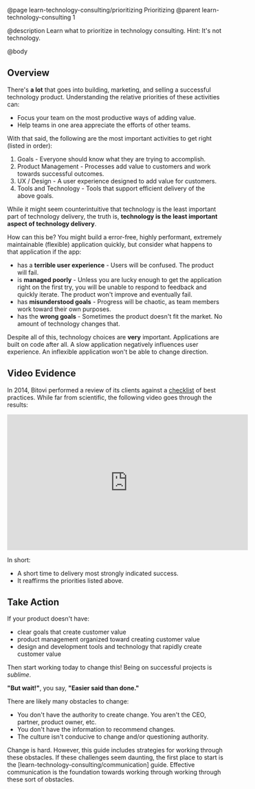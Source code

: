 @page learn-technology-consulting/prioritizing Prioritizing
@parent learn-technology-consulting 1

@description Learn what to prioritize in technology consulting. Hint: It's not technology.

@body

## Overview

There's __a lot__ that goes into building, marketing, and selling a successful
technology product. Understanding the relative priorities of these activities
can:

- Focus your team on the most productive ways of adding value.
- Help teams in one area appreciate the efforts of other teams.

With that said, the following are the most important activities to get right (listed in order):

1. Goals - Everyone should know what they are trying to accomplish.
2. Product Management - Processes add value to customers and work towards successful outcomes.
3. UX / Design - A user experience designed
   to add value for customers.
4. Tools and Technology - Tools that support
   efficient delivery of the above goals.

While it might seem counterintuitive
that technology is the least important part of
technology delivery, the truth is, __technology is the least important aspect of technology delivery__.

How can this be? You might build a error-free,
highly performant, extremely maintainable (flexible) application quickly, but consider what happens
to that application if the app:

- has a __terrible user experience__ - Users will be confused. The product will fail.
- is __managed poorly__ - Unless you are lucky enough to
  get the application right on the first try, you will
  be unable to respond to feedback and quickly iterate.
  The product won't improve and eventually fail.
- has __misunderstood goals__ - Progress will be chaotic,
  as team members work toward their own purposes.
- has the __wrong goals__ - Sometimes the product doesn't
  fit the market. No amount of technology changes that.

Despite all of this, technology choices are
__very__ important. Applications are built on code after all.
A slow application negatively influences user experience. An inflexible application won't be able to change direction.

## Video Evidence

In 2014, Bitovi performed a review of its clients against a
[checklist](https://github.com/bitovi/checklist) of best practices. While far from scientific, the following video goes through the results:

<iframe width="560" height="315" src="https://www.youtube.com/embed/20ebllexvuc" frameborder="0" allow="accelerometer; autoplay; encrypted-media; gyroscope; picture-in-picture" allowfullscreen></iframe>

In short:

- A short time to delivery most strongly indicated success.
- It reaffirms the priorities listed above.


## Take Action

If your product doesn't have:

- clear goals that create customer value
- product management organized toward creating customer value
- design and development tools and technology that
  rapidly create customer value

Then start working today to change this! Being on successful
projects is _sublime_.

__"But wait!"__, you say, __"Easier said than done."__

There are likely many obstacles to change:

- You don't have the authority to create change. You aren't the CEO,
  partner, product owner, etc.
- You don't have the information to recommend changes.
- The culture isn't conducive to change and/or questioning authority.

Change is hard. However, this guide includes
strategies for working through these obstacles. If these challenges
seem daunting, the first place
to start is the [learn-technology-consulting/communication]
guide. Effective communication is the foundation towards working through
working through these sort of obstacles.
